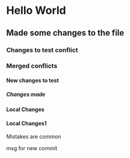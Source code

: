 # Hello World

## Made some changes to the file



### Changes to test conflict

### Merged conflicts

#### New changes to test

##### Changes made

#### Local Changes 

#### Local Changes1


Mistakes are common

msg for new commit